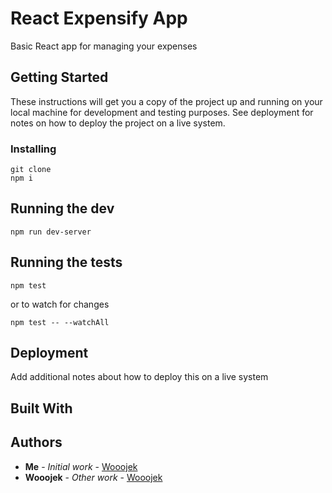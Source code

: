 # React Expensify App

Basic React app for managing your expenses

## Getting Started

These instructions will get you a copy of the project up and running on your local machine for development and testing purposes. See deployment for notes on how to deploy the project on a live system.

### Installing

```
git clone
npm i
```

## Running the dev

```
npm run dev-server
```

## Running the tests

```
npm test
```

or to watch for changes

```
npm test -- --watchAll
```

## Deployment

Add additional notes about how to deploy this on a live system

## Built With 

## Authors

* **Me** - *Initial work* - [Wooojek](https://github.com/wooojek)
* **Wooojek** - *Other work* - [Wooojek](https://github.com/wooojek)